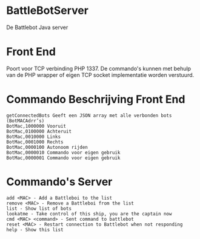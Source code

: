 # BattleBotServer
De Battlebot Java server

# Front End
Poort voor TCP verbinding PHP 1337. De commando's kunnen met behulp van de PHP wrapper of eigen TCP socket implementatie worden verstuurd.

# Commando Beschrijving Front End 
    getConnectedBots Geeft een JSON array met alle verbonden bots (BotMACAdrr’s)
    BotMac,1000000 Vooruit
    BotMac,0100000 Achteruit
    BotMac,0010000 Links
    BotMac,0001000 Rechts
    BotMac,0000100 Autonoom rijden
    BotMac,0000010 Commando voor eigen gebruik
    BotMac,0000001 Commando voor eigen gebruik

# Commando's Server
    add <MAC> - Add a Battleboi to the list
    remove <MAC> - Remove a Battleboi from the list
    list - Show list of bots
    lookatme - Take control of this ship, you are the captain now
    cmd <MAC> <command> - Sent command to battlebot
    reset <MAC> - Restart connection to Battlebot when not responding
    help - Show this list
